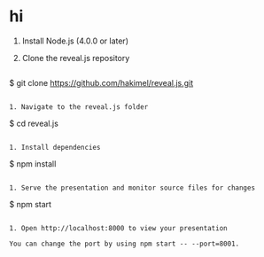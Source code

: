 # hi

1. Install Node.js (4.0.0 or later)

1. Clone the reveal.js repository

   ```
$ git clone https://github.com/hakimel/reveal.js.git
   ```

1. Navigate to the reveal.js folder
   
   ```
$ cd reveal.js
   ```

1. Install dependencies

   ```
$ npm install
   ```

1. Serve the presentation and monitor source files for changes

   ```
$ npm start
   ```

1. Open http://localhost:8000 to view your presentation

You can change the port by using npm start -- --port=8001.

